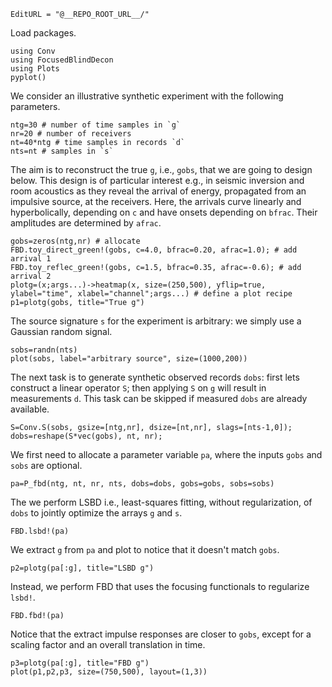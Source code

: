 ```@meta
EditURL = "@__REPO_ROOT_URL__/"
```

Load packages.

```@example tut1
using Conv
using FocusedBlindDecon
using Plots
pyplot()
```

We consider an illustrative synthetic experiment with the following parameters.

```@example tut1; continued = true
ntg=30 # number of time samples in `g`
nr=20 # number of receivers
nt=40*ntg # time samples in records `d`
nts=nt # samples in `s`
```

The aim is to reconstruct the true `g`, i.e., `gobs`, that we are going to design below. This design
is of particular interest e.g., in seismic inversion and room acoustics as they reveal
the arrival of energy, propagated from an impulsive source, at the receivers.
Here, the arrivals curve linearly and hyperbolically, depending on `c` and have onsets
depending on `bfrac`. Their amplitudes are determined by `afrac`.

```@example tut1
gobs=zeros(ntg,nr) # allocate
FBD.toy_direct_green!(gobs, c=4.0, bfrac=0.20, afrac=1.0); # add arrival 1
FBD.toy_reflec_green!(gobs, c=1.5, bfrac=0.35, afrac=-0.6); # add arrival 2
plotg=(x;args...)->heatmap(x, size=(250,500), yflip=true, ylabel="time", xlabel="channel";args...) # define a plot recipe
p1=plotg(gobs, title="True g")
```

The source signature `s` for the experiment is arbitrary: we simply use a Gaussian random signal.

```@example tut1
sobs=randn(nts)
plot(sobs, label="arbitrary source", size=(1000,200))
```

The next task is to generate synthetic observed records `dobs`:
first lets construct a linear operator `S`; then applying `S` on `g` will result in measurements `d`.
This task can be skipped if measured `dobs` are already available.

```@example tut1; continued = true
S=Conv.S(sobs, gsize=[ntg,nr], dsize=[nt,nr], slags=[nts-1,0]);
dobs=reshape(S*vec(gobs), nt, nr);
```

We first need to allocate a parameter variable `pa`, where the inputs `gobs` and `sobs` are optional.

```@example tut1; continued = true
pa=P_fbd(ntg, nt, nr, nts, dobs=dobs, gobs=gobs, sobs=sobs)
```

The we perform LSBD i.e., least-squares fitting, without regularization, of `dobs` to jointly
optimize the arrays `g` and `s`.

```@example tut1; continued = true
FBD.lsbd!(pa)
```

We extract `g` from `pa` and plot to notice that it doesn't match `gobs`.

```@example tut1
p2=plotg(pa[:g], title="LSBD g")
```

Instead, we perform FBD that uses the focusing functionals to regularize `lsbd!`.

```@example tut1; continued = true
FBD.fbd!(pa)
```

Notice that the extract impulse responses are closer to `gobs`, except for a scaling factor and an overall translation in time.

```@example tut1
p3=plotg(pa[:g], title="FBD g")
plot(p1,p2,p3, size=(750,500), layout=(1,3))
```

